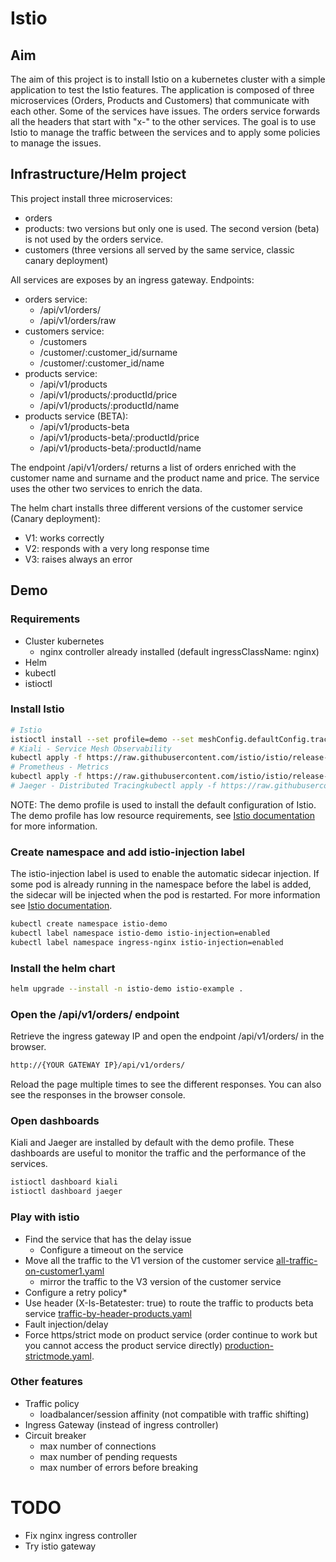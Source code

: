# Istio

## Aim

The aim of this project is to install Istio on a kubernetes cluster with a simple application to test the Istio features.
The application is composed of three microservices (Orders, Products and Customers) that communicate with each other. Some of the services have issues.
The orders service forwards all the headers that start with "x-" to the other services.
The goal is to use Istio to manage the traffic between the services and to apply some policies to manage the issues.

## Infrastructure/Helm project

This project install three microservices:

- orders
- products: two versions but only one is used. The second version (beta) is not used by the orders service.
- customers (three versions all served by the same service, classic canary deployment)

All services are exposes by an ingress gateway. Endpoints:

- orders service:
    - /api/v1/orders/
    - /api/v1/orders/raw
- customers service:
    - /customers
    - /customer/:customer_id/surname
    - /customer/:customer_id/name
- products service:
    - /api/v1/products
    - /api/v1/products/:productId/price
    - /api/v1/products/:productId/name
- products service (BETA):
  - /api/v1/products-beta
  - /api/v1/products-beta/:productId/price
  - /api/v1/products-beta/:productId/name

The endpoint /api/v1/orders/ returns a list of orders enriched with the customer name and surname and the product name
and price.
The service uses the other two services to enrich the data.

The helm chart installs three different versions of the customer service (Canary deployment):

- V1: works correctly
- V2: responds with a very long response time
- V3: raises always an error

## Demo

### Requirements

- Cluster kubernetes
    - nginx controller already installed (default ingressClassName: nginx)
- Helm
- kubectl
- istioctl

### Install Istio

```bash
# Istio
istioctl install --set profile=demo --set meshConfig.defaultConfig.tracing.zipkin.address="jaeger-collector.istio-system:9411"
# Kiali - Service Mesh Observability
kubectl apply -f https://raw.githubusercontent.com/istio/istio/release-1.23/samples/addons/kiali.yaml
# Prometheus - Metrics
kubectl apply -f https://raw.githubusercontent.com/istio/istio/release-1.23/samples/addons/prometheus.yaml
# Jaeger - Distributed Tracingkubectl apply -f https://raw.githubusercontent.com/istio/istio/release-1.23/samples/addons/jaeger.yaml

```

NOTE: The demo profile is used to install the default configuration of Istio. The demo profile has low resource
requirements, see [Istio documentation](https://istio.io/latest/docs/setup/additional-setup/config-profiles/) for more
information.

### Create namespace and add istio-injection label

The istio-injection label is used to enable the automatic sidecar injection.
If some pod is already running in the namespace before the label is added, the sidecar will be injected when the pod is
restarted.
For more information see [Istio documentation](https://istio.io/latest/docs/setup/install/istioctl/).

```bash
kubectl create namespace istio-demo
kubectl label namespace istio-demo istio-injection=enabled
kubectl label namespace ingress-nginx istio-injection=enabled 
```

### Install the helm chart

```bash
helm upgrade --install -n istio-demo istio-example .
```

### Open the /api/v1/orders/ endpoint

Retrieve the ingress gateway IP and open the endpoint /api/v1/orders/ in the browser.

```bash
http://{YOUR GATEWAY IP}/api/v1/orders/
```

Reload the page multiple times to see the different responses. You can also see the responses in the browser console.

### Open dashboards

Kiali and Jaeger are installed by default with the demo profile. These dashboards are useful to monitor the traffic and
the performance of the services.

```bash
istioctl dashboard kiali
istioctl dashboard jaeger
```

### Play with istio

- Find the service that has the delay issue
    - Configure a timeout on the service
- Move all the traffic to the V1 version of the customer service [all-traffic-on-customer1.yaml](istio-configs%2Fall-traffic-on-customer1.yaml)
  - mirror the traffic to the V3 version of the customer service
- Configure a retry policy*
- Use header (X-Is-Betatester: true) to route the traffic to products beta service [traffic-by-header-products.yaml](istio-configs%2Ftraffic-by-header-products.yaml)
- Fault injection/delay
- Force https/strict mode on product service (order continue to work but you cannot access the product service directly) [production-strictmode.yaml](istio-configs%2Fproduction-strictmode.yaml). 

### Other features
- Traffic policy
  - loadbalancer/session affinity (not compatible with traffic shifting)
- Ingress Gateway (instead of ingress controller)
- Circuit breaker
  -  max number of connections
  -  max number of pending requests
  -  max number of errors before breaking

# TODO
- Fix nginx ingress controller
- Try istio gateway

  